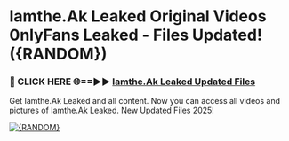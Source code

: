 # Iamthe.Ak Leaked Original Videos 0nlyFans Leaked - Files Updated! ({RANDOM})

<h3>🔴 CLICK HERE 🌐==►► <a href="https://betterlinks.top/A2PfLJ" rel="nofollow">Iamthe.Ak Leaked Updated Files</a></h3>

Get Iamthe.Ak Leaked and all content. Now you can access all videos and pictures of Iamthe.Ak Leaked. New Updated Files 2025!

[![{RANDOM}](https://i.imgur.com/ppqm5kG.gif)](https://betterlinks.top/A2PfLJ)